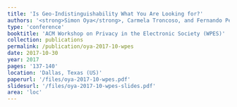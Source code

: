 ```yaml
---
title: 'Is Geo-Indistinguishability What You Are Looking for?'
authors: '<strong>Simon Oya</strong>, Carmela Troncoso, and Fernando Pérez-González'
type: 'conference'
booktitle: 'ACM Workshop on Privacy in the Electronic Society (WPES)'
collection: publications
permalink: /publication/oya-2017-10-wpes
date: 2017-10-30
year: 2017
pages: '137-140'
location: 'Dallas, Texas (US)'
paperurl: '/files/oya-2017-10-wpes.pdf'
slidesurl: '/files/oya-2017-10-wpes-slides.pdf'
area: 'loc'
---
```

